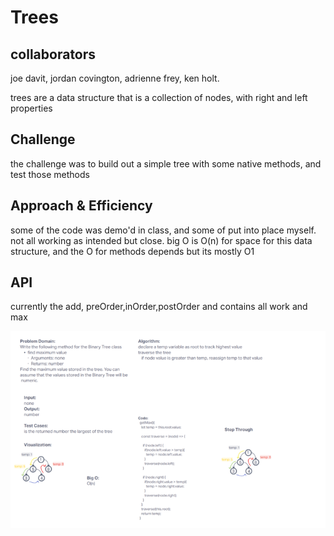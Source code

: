 # Trees

## collaborators

joe davit, jordan covington, adrienne frey, ken holt.

trees are a data structure that is a collection of nodes, with right and left properties

## Challenge

the challenge was to build out a simple tree with some native methods, and test those methods

## Approach & Efficiency

some of the code was demo'd in class, and some of put into place myself. not all working as intended but close.
big O is O(n) for space for this data structure, and the O for methods depends but its mostly O1

## API

currently the add, preOrder,inOrder,postOrder and contains all work and max

![uml](../assets/challenge16_720.png)
